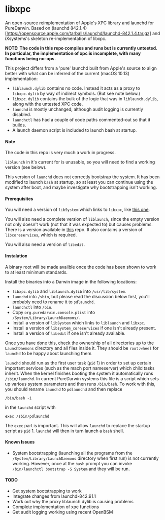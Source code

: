 # libxpc

An open-source reimplementation of Apple's XPC library and launchd for PureDarwin. Based on (launchd 842.1.4)[https://opensource.apple.com/tarballs/launchd/launchd-842.1.4.tar.gz] and iXsystems's skeleton re-implementation of libxpc.

**NOTE: The code in this repo compiles and runs but is currently untested. In particular, the implementation of xpc is incomplete, with many functions being no-ops.**

This project differs from a 'pure' launchd built from Apple's source to align better with what can be inferred of the current (macOS 10.13) implementation:

* `liblaunch.dylib` contains no code. Instead it acts as a proxy to `libxpc.dylib` by way of indirect symbols. (But see note below.)
* `libxpc.dylib` contains the bulk of the logic that was in `liblaunch.dylib`, along with the untested XPC code.
* `launchd` is mostly unchanged, although audit logging is currently disabled.
* `launchctl` has had a couple of code paths commented-out so that it builds.
* A launch daemon script is included to launch bash at startup.

#### Note

The code in this repo is very much a work in progress.

`liblaunch` in it's current for is unusable, so you will need to find a working version (see below).

This version of `launchd` does not correctly bootstrap the system. It has been modified to launch `bash` at startup, so at least you can continue using the system after boot, and maybe investigate why bootstrapping isn't working.

#### Prerequisites

You will need a version of `libSystem` which links to `libxpc`, like [this one](https://github.com/Andromeda-OS/Libsystem).

You will also need a complete version of `liblaunch`, since the empty version not only doesn't work (not that it was expected to) but causes problems. There is a version available in [this](https://github.com/libsystem-ethan/esdarwin) repo. It also contains a version of `libcoreservices`, which is required.

You will also need a version of `libedit`.

#### Instalation

A binary root will be made availble once the code has been shown to work to at least minimum standards.

Install the binaries into a Darwin image in the following locations:

* `libxpc.dylib` and `liblaunch.dylib` into `/usr/lib/system`.
* `launchd` into `/sbin`, but please read the discussion below first, you'll probably need to rename it to `pdlaunchd`.
* `launchctl` into `/bin`.
* Copy `org.puredarwin.console.plist` into `/System/Library/LaunchDaemons/`.
* Install a version of `libSystem` which links to `liblaunch` and `libxpc`.
* Install a version of `libsystem_coreservices` if one isn't already present.
* Install a version of `libedit` if one isn't already available.

Once you have done this, check the ownership of all directories up to the `LaunchDaemons` directory and all files inside it. They should be `root:wheel` for `launchd` to be happy about launching them.

`launchd` should run as the first user task (`pid` 1) in order to set up certain important services (such as the mach port nameserver) which child tasks inherit. When the kernel finishes booting the system it automatically runs `/sbin/launchd`. In current PureDarwin systems this file is a script which sets up various system parameters and then runs `/bin/bash`. To work with this, you should rename `launchd` to `pdlaunchd` and then replace

```
/bin/bash -i
```

in the `launchd` script with

```
exec /sbin/pdlaunchd
```

The `exec` part is important. This will allow `launchd` to replace the startup script as `pid` 1. `launchd` will then in turn launch a `bash` shell.

#### Known Issues

* System bootstrapping (launching all the programs from the `/System/Library/LaunchDaemons` directory when first run) is not currently working. However, once at the `bash` prompt you can invoke `/bin/launchctl bootstrap -S System` and they will be run.

#### TODO

* Get system bootstrapping to work
* Integrate changes from launchd-842.91.1
* Work out why the proxy liblaunch.dylib is causing problems
* Complete implementation of xpc functions
* Get audit logging working using recent OpenBSM

